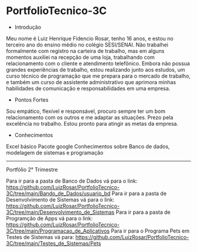 # PortfolioTecnico-3C

* Introdução

Meu nome é Luiz Henrique Fidencio Rosar, tenho 16 anos,  e estou no terceiro ano do ensino médio no colégio SESI/SENAI. Não trabalhei formalmente com registro na carteira de trabalho, mas em alguns momentos auxiliei na recepção de uma loja, trabalhando com relacionamento com o cliente e atendimento telefônico. Embora não possua grandes experiências de trabalho, estou realizando junto aos estudos, um curso técnico de programação que me prepara para o mercado de trabalho, e também um curso de assistente administrativo que aprimora minhas habilidades de comunicação e  responsabilidades em uma empresa. 

* Pontos Fortes

Sou empático, flexível e responsável, procuro sempre ter um bom relacionamento com os outros e me adaptar as situações. Prezo pela excelência no trabalho. Estou pronto para atingir as metas da empresa.

* Conhecimentos

Excel básico
Pacote google
Conhecimentos sobre Banco de dados, modelagem de sistemas e programação
___________________________________________________________________________________________________________________________________________________________________________________
Portfólio 2° Trimestre

Para ir para a pasta de Banco de Dados vá para o link: https://github.com/LuizRosar/PortfolioTecnico-3C/tree/main/Bando_de_Dados/usuario_bd
Para ir para a pasta de Desenvolvimento de Sistemas vá para o link: https://github.com/LuizRosar/PortfolioTecnico-3C/tree/main/Desenvolvimento_de_Sistemas
Para ir para a pasta de Programção de Apps vá para o link: https://github.com/LuizRosar/PortfolioTecnico-3C/tree/main/Programacao_de_Aplicativos
Para ir para o Programa Pets em Testes de Sistemas vá para: https://github.com/LuizRosar/PortfolioTecnico-3C/tree/main/Testes_de_Sistemas/Pets



